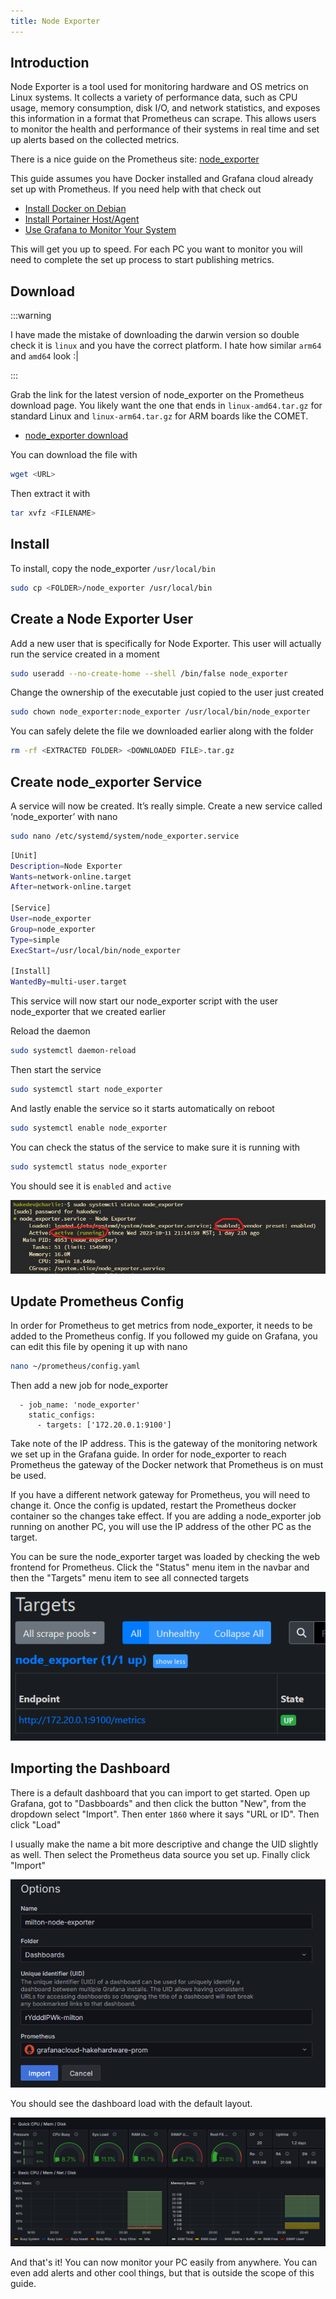```yaml
---
title: Node Exporter
---
```


## Introduction
Node Exporter is a tool used for monitoring hardware and OS metrics on Linux systems. It collects a variety of performance data, such as CPU usage, memory consumption, disk I/O, and network statistics, and exposes this information in a format that Prometheus can scrape. This allows users to monitor the health and performance of their systems in real time and set up alerts based on the collected metrics.

There is a nice guide on the Prometheus site: [node_exporter](https://prometheus.io/docs/guides/node-exporter/)

This guide assumes you have Docker installed and Grafana cloud already set up with Prometheus. If you need help with that check out
* [Install Docker on Debian](https://hakehardware.github.io/docs/guides/linux/install-docker-debian)
* [Install Portainer Host/Agent](https://hakehardware.github.io/docs/guides/linux/install-portainer-host-agent)
* [Use Grafana to Monitor Your System](https://hakehardware.github.io/docs/guides/linux/use-grafana-to-monitor-system)

This will get you up to speed. For each PC you want to monitor you will need to complete the set up process to start publishing metrics.

## Download

:::warning

I have made the mistake of downloading the darwin version so double check it is `linux` and you have the correct platform. I hate how similar `arm64` and `amd64` look :|

:::

Grab the link for the latest version of node_exporter on the Prometheus download page. You likely want the one that ends in `linux-amd64.tar.gz` for standard Linux and `linux-arm64.tar.gz` for ARM boards like the COMET.
* [node_exporter download](https://github.com/prometheus/node_exporter/releases)

You can download the file with
```bash
wget <URL>
```

Then extract it with
```bash
tar xvfz <FILENAME>
```

## Install
To install, copy the node_exporter `/usr/local/bin`
```bash
sudo cp <FOLDER>/node_exporter /usr/local/bin
```

## Create a Node Exporter User
Add a new user that is specifically for Node Exporter. This user will actually run the service created in a moment
```bash
sudo useradd --no-create-home --shell /bin/false node_exporter
```

Change the ownership of the executable just copied to the user just created
```bash
sudo chown node_exporter:node_exporter /usr/local/bin/node_exporter
```

You can safely delete the file we downloaded earlier along with the folder
```bash
rm -rf <EXTRACTED FOLDER> <DOWNLOADED FILE>.tar.gz
```

## Create node_exporter Service
A service will now be created. It’s really simple. Create a new service called ‘node_exporter’ with nano
```bash
sudo nano /etc/systemd/system/node_exporter.service
```

```bash
[Unit]
Description=Node Exporter
Wants=network-online.target
After=network-online.target

[Service]
User=node_exporter
Group=node_exporter
Type=simple
ExecStart=/usr/local/bin/node_exporter

[Install]
WantedBy=multi-user.target
```

This service will now start our node_exporter script with the user node_exporter that we created earlier

Reload the daemon
```bash
sudo systemctl daemon-reload
```

Then start the service
```bash
sudo systemctl start node_exporter
```

And lastly enable the service so it starts automatically on reboot
```bash
sudo systemctl enable node_exporter
```

You can check the status of the service to make sure it is running with
```bash
sudo systemctl status node_exporter
```

You should see it is `enabled` and `active`

![service-enabled](/img/node-exporter/service-enabled.jpg)

## Update Prometheus Config
In order for Prometheus to get metrics from node_exporter, it needs to be added to the Prometheus config. If you followed my guide on Grafana, you can edit this file by opening it up with nano

```bash
nano ~/prometheus/config.yaml
```

Then add a new job for node_exporter
```
  - job_name: 'node_exporter'
    static_configs:
      - targets: ['172.20.0.1:9100']
```

Take note of the IP address. This is the gateway of the monitoring network we set up in the Grafana guide. In order for node_exporter to reach Prometheus the gateway of the Docker network that Prometheus is on must be used.

If you have a different network gateway for Prometheus, you will need to change it. Once the config is updated, restart the Prometheus docker container so the changes take effect. If you are adding a node_exporter job running on another PC, you will use the IP address of the other PC as the target.

You can be sure the node_exporter target was loaded by checking the web frontend for Prometheus. Click the "Status" menu item in the navbar and then the "Targets" menu item to see all connected targets

![target-up](/img/node-exporter/target-up.png)

## Importing the Dashboard
There is a default dashboard that you can import to get started. Open up Grafana, got to "Dasbboards" and then click the button "New", from the dropdown select "Import". Then enter `1860` where it says "URL or ID". Then click "Load"

I usually make the name a bit more descriptive and change the UID slightly as well. Then select the Prometheus data source you set up. Finally click "Import"

![import](/img/node-exporter/import.png)

You should see the dashboard load with the default layout. 

![dash](/img/node-exporter/dash.png)

And that's it! You can now monitor your PC easily from anywhere. You can even add alerts and other cool things, but that is outside the scope of this guide.